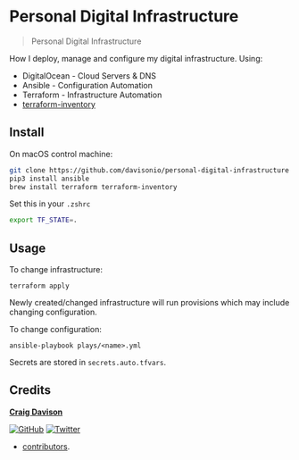 # Personal Digital Infrastructure

> Personal Digital Infrastructure

How I deploy, manage and configure my digital infrastructure. Using:
* DigitalOcean - Cloud Servers & DNS
* Ansible - Configuration Automation
* Terraform - Infrastructure Automation
* [terraform-inventory](https://github.com/adammck/terraform-inventory)

## Install

On macOS control machine:

```sh
git clone https://github.com/davisonio/personal-digital-infrastructure
pip3 install ansible
brew install terraform terraform-inventory
```
Set this in your `.zshrc`
```sh
export TF_STATE=.
```

## Usage

To change infrastructure:
```
terraform apply
```
Newly created/changed infrastructure will run provisions which may include changing configuration.

To change configuration:
```
ansible-playbook plays/<name>.yml
```

Secrets are stored in `secrets.auto.tfvars`.

## Credits

**[Craig Davison](https://davison.io)**

[![GitHub](https://img.shields.io/github/followers/davisonio.svg?style=social&label=Follow%20@davisonio)](https://github.com/davisonio) [![Twitter](https://img.shields.io/twitter/follow/davisonio.svg?style=social)](https://twitter.com/davisonio)

+ [contributors](https://github.com/davisonio/personal-digital-infrastructure/graphs/contributors).
